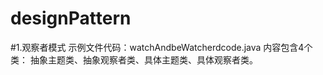# designPattern

#1.观察者模式
	示例文件代码：watchAndbeWatcherdcode.java
	内容包含4个类：
		抽象主题类、抽象观察者类、具体主题类、具体观察者类。
	
